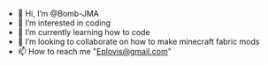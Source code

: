 - 👋 Hi, I’m @Bomb-JMA
- 👀 I’m interested in coding
- 🌱 I’m currently learning how to code
- 💞️ I’m looking to collaborate on how to make minecraft fabric mods
- 📫 How to reach me "Eplovis@gmail.com"

<!---
Bomb-JMA/Bomb-JMA is a ✨ special ✨ repository because its `README.md` (this file) appears on your GitHub profile.
You can click the Preview link to take a look at your changes.
--->
